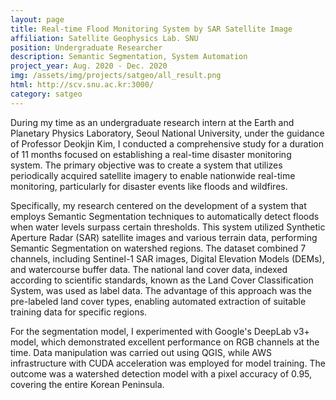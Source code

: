 ```yaml
---
layout: page
title: Real-time Flood Monitoring System by SAR Satellite Image
affiliation: Satellite Geophysics Lab. SNU
position: Undergraduate Researcher
description: Semantic Segmentation, System Automation
project_year: Aug. 2020 - Dec. 2020
img: /assets/img/projects/satgeo/all_result.png
html: http://scv.snu.ac.kr:3000/
category: satgeo
---
```


During my time as an undergraduate research intern at the Earth and Planetary Physics Laboratory, Seoul National University, under the guidance of Professor Deokjin Kim, I conducted a comprehensive study for a duration of 11 months focused on establishing a real-time disaster monitoring system. The primary objective was to create a system that utilizes periodically acquired satellite imagery to enable nationwide real-time monitoring, particularly for disaster events like floods and wildfires.

Specifically, my research centered on the development of a system that employs Semantic Segmentation techniques to automatically detect floods when water levels surpass certain thresholds. This system utilized Synthetic Aperture Radar (SAR) satellite images and various terrain data, performing Semantic Segmentation on watershed regions. The dataset combined 7 channels, including Sentinel-1 SAR images, Digital Elevation Models (DEMs), and watercourse buffer data. The national land cover data, indexed according to scientific standards, known as the Land Cover Classification System, was used as label data. The advantage of this approach was the pre-labeled land cover types, enabling automated extraction of suitable training data for specific regions.

For the segmentation model, I experimented with Google's DeepLab v3+ model, which demonstrated excellent performance on RGB channels at the time. Data manipulation was carried out using QGIS, while AWS infrastructure with CUDA acceleration was employed for model training. The outcome was a watershed detection model with a pixel accuracy of 0.95, covering the entire Korean Peninsula.

<div class="figure">
    <img class="two" src="{{ site.baseurl }}/assets/img/projects/satgeo/sat_seg.png" alt="" title="segmentation"/>
</div>